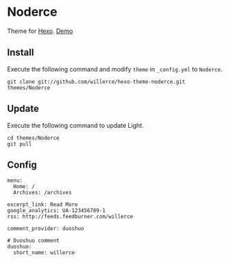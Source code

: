 # Noderce

Theme for [Hexo]. [Demo](http://willerce.com/)

## Install

Execute the following command and modify `theme` in `_config.yml` to `Noderce`.

```
git clone git://github.com/willerce/hexo-theme-noderce.git themes/Noderce
```

## Update

Execute the following command to update Light.

```
cd themes/Noderce
git pull
```

## Config

```
menu:
  Home: /
  Archives: /archives

excerpt_link: Read More
google_analytics: UA-123456789-1
rss: http://feeds.feedburner.com/willerce

comment_provider: duoshuo

# Duoshuo comment
duoshuo:
  short_name: willerce


```

[Hexo]: http://zespia.tw/hexo/
